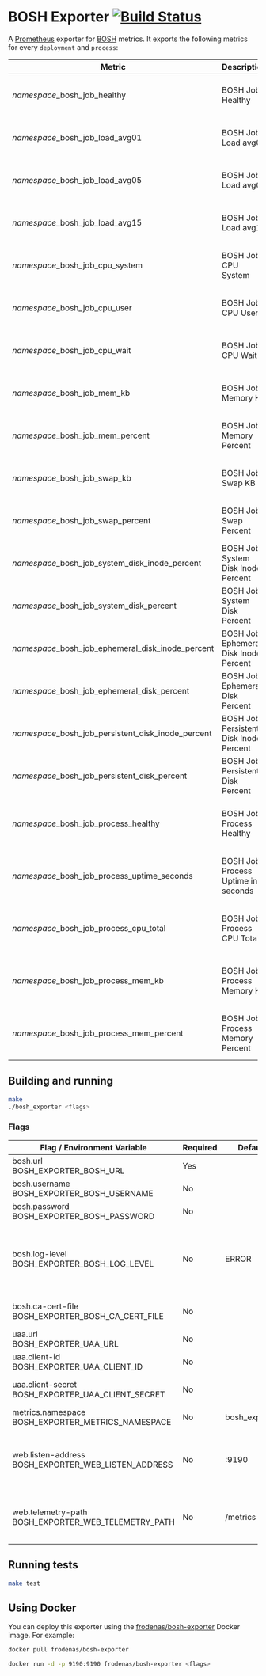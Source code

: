 # BOSH Exporter [![Build Status](https://travis-ci.org/cloudfoundry-community/bosh_exporter.png)](https://travis-ci.org/cloudfoundry-community/bosh_exporter)

A [Prometheus][prometheus] exporter for [BOSH][bosh] metrics. It exports the following metrics for every `deployment` and `process`:

| Metric | Description | Labels |
| ------ | ----------- | ------ |
| *namespace*_bosh_job_healthy | BOSH Job Healthy | bosh_deployment, bosh_job, bosh_index, bosh_az
| *namespace*_bosh_job_load_avg01 | BOSH Job Load avg01 | bosh_deployment, bosh_job, bosh_index, bosh_az
| *namespace*_bosh_job_load_avg05 | BOSH Job Load avg05 | bosh_deployment, bosh_job, bosh_index, bosh_az
| *namespace*_bosh_job_load_avg15 | BOSH Job Load avg15 | bosh_deployment, bosh_job, bosh_index, bosh_az
| *namespace*_bosh_job_cpu_system | BOSH Job CPU System | bosh_deployment, bosh_job, bosh_index, bosh_az
| *namespace*_bosh_job_cpu_user | BOSH Job CPU User | bosh_deployment, bosh_job, bosh_index, bosh_az
| *namespace*_bosh_job_cpu_wait | BOSH Job CPU Wait | bosh_deployment, bosh_job, bosh_index, bosh_az
| *namespace*_bosh_job_mem_kb | BOSH Job Memory KB | bosh_deployment, bosh_job, bosh_index, bosh_az
| *namespace*_bosh_job_mem_percent | BOSH Job Memory Percent | bosh_deployment, bosh_job, bosh_index, bosh_az
| *namespace*_bosh_job_swap_kb | BOSH Job Swap KB | bosh_deployment, bosh_job, bosh_index, bosh_az
| *namespace*_bosh_job_swap_percent | BOSH Job Swap Percent | bosh_deployment, bosh_job, bosh_index, bosh_az
| *namespace*_bosh_job_system_disk_inode_percent | BOSH Job System Disk Inode Percent | bosh_deployment, bosh_job, bosh_index, bosh_az
| *namespace*_bosh_job_system_disk_percent | BOSH Job System Disk Percent | bosh_deployment, bosh_job, bosh_index, bosh_az
| *namespace*_bosh_job_ephemeral_disk_inode_percent | BOSH Job Ephemeral Disk Inode Percent | bosh_deployment, bosh_job, bosh_index, bosh_az
| *namespace*_bosh_job_ephemeral_disk_percent | BOSH Job Ephemeral Disk Percent | bosh_deployment, bosh_job, bosh_index, bosh_az
| *namespace*_bosh_job_persistent_disk_inode_percent | BOSH Job Persistent Disk Inode Percent | bosh_deployment, bosh_job, bosh_index, bosh_az
| *namespace*_bosh_job_persistent_disk_percent | BOSH Job Persistent Disk Percent | bosh_deployment, bosh_job, bosh_index, bosh_az
| *namespace*_bosh_job_process_healthy | BOSH Job Process Healthy | bosh_deployment, bosh_job, bosh_index, bosh_az, bosh_process_name
| *namespace*_bosh_job_process_uptime_seconds | BOSH Job Process Uptime in seconds | bosh_deployment, bosh_job, bosh_index, bosh_az, bosh_process_name
| *namespace*_bosh_job_process_cpu_total | BOSH Job Process CPU Total | bosh_deployment, bosh_job, bosh_index, bosh_az, bosh_process_name
| *namespace*_bosh_job_process_mem_kb | BOSH Job Process Memory KB | bosh_deployment, bosh_job, bosh_index, bosh_az, bosh_process_name
| *namespace*_bosh_job_process_mem_percent | BOSH Job Process Memory Percent | bosh_deployment, bosh_job, bosh_index, bosh_az, bosh_process_name

## Building and running

```bash
make
./bosh_exporter <flags>
```

### Flags

| Flag / Environment Variable | Required | Default | Description
| --------------------------- | -------- | ------- | -----------
| bosh.url<br />BOSH_EXPORTER_BOSH_URL | Yes | | BOSH URL
| bosh.username<br />BOSH_EXPORTER_BOSH_USERNAME | No | | BOSH Username
| bosh.password<br />BOSH_EXPORTER_BOSH_PASSWORD | No | | BOSH Password
| bosh.log-level<br />BOSH_EXPORTER_BOSH_LOG_LEVEL | No | ERROR | BOSH Log Level ("DEBUG", "INFO", "WARN", "ERROR", "NONE")
| bosh.ca-cert-file<br />BOSH_EXPORTER_BOSH_CA_CERT_FILE | No | | BOSH CA Certificate file
| uaa.url<br />BOSH_EXPORTER_UAA_URL | No | | BOSH UAA URL
| uaa.client-id<br />BOSH_EXPORTER_UAA_CLIENT_ID | No | | BOSH UAA Client ID
| uaa.client-secret<br />BOSH_EXPORTER_UAA_CLIENT_SECRET | No | | BOSH UAA Client Secret
| metrics.namespace<br />BOSH_EXPORTER_METRICS_NAMESPACE | No | bosh_exporter | Metrics Namespace
| web.listen-address<br />BOSH_EXPORTER_WEB_LISTEN_ADDRESS | No | :9190 | Address to listen on for web interface and telemetry
| web.telemetry-path<br />BOSH_EXPORTER_WEB_TELEMETRY_PATH | No | /metrics | Path under which to expose Prometheus metrics

## Running tests

```bash
make test
```

## Using Docker

You can deploy this exporter using the [frodenas/bosh-exporter][hub] Docker image. For example:

```bash
docker pull frodenas/bosh-exporter

docker run -d -p 9190:9190 frodenas/bosh-exporter <flags>
```

[bosh]: https://bosh.io
[hub]: https://hub.docker.com/r/frodenas/bosh-exporter/
[prometheus]: https://prometheus.io/

